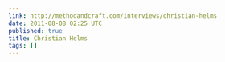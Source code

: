 ```yaml
---
link: http://methodandcraft.com/interviews/christian-helms
date: 2011-08-08 02:25 UTC
published: true
title: Christian Helms
tags: []
---
```



